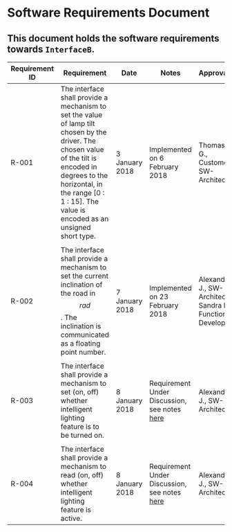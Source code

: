# Software Requirements Document
## This document holds the software requirements towards `InterfaceB`.


Requirement ID | Requirement | Date  | Notes | Approvals
---------------|-------------|-------|-------|----------
R-001 |The interface shall provide a mechanism to set the value of lamp tilt chosen by the driver. The chosen value of the tilt is encoded in degrees to the horizontal, in the range [0 : 1 : 15]. The value is encoded as an unsigned short type.| 3 January 2018 | Implemented on 6 February 2018 |Thomas G., Customer SW-Architect  
  |   |   |   |  
R-002 |The interface shall provide a mechanism to set the current inclination of the road in $$rad$$. The inclination is communicated as a floating point number. | 7 January 2018 |Implemented on 23 February 2018 |Alexander J., SW-Architect; Sandra H, Function Developer
  |   |   |   |
R-003 | The interface shall provide a mechanism to set (on,  off) whether intelligent lighting feature is to be turned on.  | 8 January 2018  | Requirement Under Discussion, see notes <a href="www.google.com" target="_blank">here</a> | Alexander J., SW-Architect.
  |   |   |   |
R-004 | The interface shall provide a mechanism to read (on,  off) whether intelligent lighting feature is active.  | 8 January 2018  | Requirement Under Discussion, see notes <a href="www.google.com" target="_blank">here</a> | Alexander J., SW-Architect.